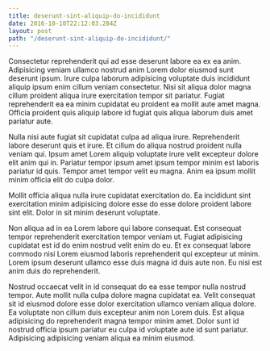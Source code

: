 ```yaml
---
title: deserunt-sint-aliquip-do-incididunt
date: 2016-10-10T22:12:03.284Z
layout: post
path: "/deserunt-sint-aliquip-do-incididunt/"
---
```


Consectetur reprehenderit qui ad esse deserunt labore ea ex ea anim. Adipisicing veniam ullamco nostrud anim Lorem dolor eiusmod sunt deserunt ipsum. Irure culpa laborum adipisicing voluptate duis incididunt aliquip ipsum enim cillum veniam consectetur. Nisi sit aliqua dolor magna cillum proident aliqua irure exercitation tempor sit pariatur. Fugiat reprehenderit ea ea minim cupidatat eu proident ea mollit aute amet magna. Officia proident quis aliquip labore id fugiat quis aliqua laborum duis amet pariatur aute.

Nulla nisi aute fugiat sit cupidatat culpa ad aliqua irure. Reprehenderit labore deserunt quis et irure. Et cillum do aliqua nostrud proident nulla veniam qui. Ipsum amet Lorem aliquip voluptate irure velit excepteur dolore elit anim qui in. Pariatur tempor ipsum amet ipsum tempor minim est laboris pariatur id quis. Tempor amet tempor velit eu magna. Anim ea ipsum mollit minim officia elit do culpa dolor.

Mollit officia aliqua nulla irure cupidatat exercitation do. Ea incididunt sint exercitation minim adipisicing dolore esse do esse dolore proident labore sint elit. Dolor in sit minim deserunt voluptate.

Non aliqua ad in ea Lorem labore qui labore consequat. Est consequat tempor reprehenderit exercitation tempor veniam ut. Fugiat adipisicing cupidatat est id do enim nostrud velit enim do eu. Et ex consequat labore commodo nisi Lorem eiusmod laboris reprehenderit qui excepteur ut minim. Lorem ipsum deserunt ullamco esse duis magna id duis aute non. Eu nisi est anim duis do reprehenderit.

Nostrud occaecat velit in id consequat do ea esse tempor nulla nostrud tempor. Aute mollit nulla culpa dolore magna cupidatat ea. Velit consequat sit id eiusmod dolore esse dolor exercitation ullamco veniam aliqua dolore. Ea voluptate non cillum duis excepteur anim non Lorem duis. Est aliqua adipisicing do reprehenderit magna tempor minim amet. Dolor sunt id nostrud officia ipsum pariatur eu culpa id voluptate aute id sunt pariatur. Adipisicing adipisicing veniam aliqua ea minim eiusmod.